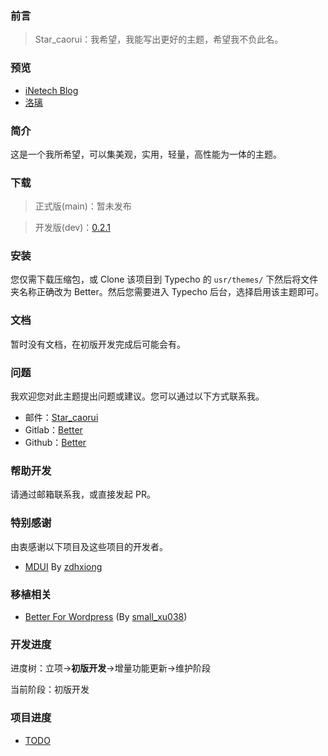 ### 前言
> Star_caorui：我希望，我能写出更好的主题，希望我不负此名。

### 预览
  - [iNetech Blog][1]
  - [洛璃][2]

### 简介
  这是一个我所希望，可以集美观，实用，轻量，高性能为一体的主题。

### 下载
> 正式版(main)：暂未发布

> 开发版(dev)：[0.2.1][3]

### 安装
  您仅需下载压缩包，或 Clone 该项目到 Typecho 的 `usr/themes/` 下然后将文件夹名称正确改为 Better。然后您需要进入 Typecho 后台，选择启用该主题即可。

### 文档
  暂时没有文档，在初版开发完成后可能会有。

### 问题
  我欢迎您对此主题提出问题或建议。您可以通过以下方式联系我。
  - 邮件：[Star_caorui][4]
  - Gitlab：[Better][5]
  - Github：[Better][6]

### 帮助开发
  请通过邮箱联系我，或直接发起 PR。

### 特别感谢
  由衷感谢以下项目及这些项目的开发者。
  - [MDUI][7] By [zdhxiong][8]

### 移植相关
  - [Better For Wordpress][9] (By [small_xu038][10])

### 开发进度
  进度树：立项->**初版开发**->增量功能更新->维护阶段

  当前阶段：初版开发

### 项目进度
  - [TODO][11]

[1]: https://blog.inetech.fun
[2]: https://www.ilolita.cn
[3]: https://gitlab.com/Star_caorui/Better/-/tree/dev
[4]: mailto:Star_caorui@qq.com
[5]: https://gitlab.com/Star_caorui/Better/-/issues
[6]: https://github.com/Star-caorui/Better/issues
[7]: https://www.mdui.org
[8]: https://github.com/zdhxiong
[9]: https://www.gymxbl.com/3080.html
[10]: https://www.gymxbl.com
[11]: https://gitlab.com/Star_caorui/Better/-/boards/4331544
